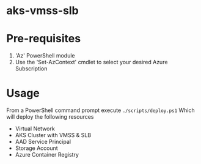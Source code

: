 # aks-vmss-slb

# Pre-requisites
1. 'Az' PowerShell module
2. Use the 'Set-AzContext' cmdlet to select your desired Azure Subscription

# Usage
From a PowerShell command prompt execute `./scripts/deploy.ps1` 
Which will deploy the following resources

- Virtual Network
- AKS Cluster with VMSS & SLB
- AAD Service Principal
- Storage Account
- Azure Container Registry
